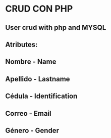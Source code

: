 # CRUD CON PHP
## User crud with php and MYSQL
## Atributes:
## Nombre - Name 
## Apellido - Lastname
## Cédula - Identification
## Correo - Email
## Género - Gender
